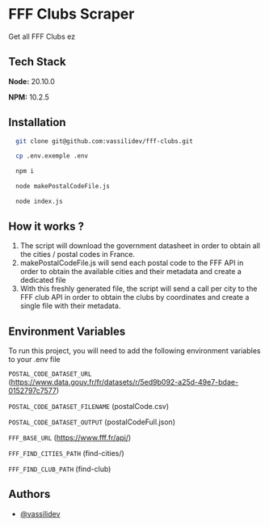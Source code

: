 # FFF Clubs Scraper

Get all FFF Clubs ez

## Tech Stack

**Node:** 20.10.0

**NPM:** 10.2.5

## Installation

```bash
  git clone git@github.com:vassilidev/fff-clubs.git
  
  cp .env.exemple .env
  
  npm i
  
  node makePostalCodeFile.js
  
  node index.js
```

## How it works ?

1. The script will download the government datasheet in order to obtain all the cities / postal codes in France.
2. makePostalCodeFile.js will send each postal code to the FFF API in order to obtain the available cities and their
   metadata and create a dedicated file
3. With this freshly generated file, the script will send a call per city to the FFF club API in order to obtain the
   clubs by coordinates and create a single file with their metadata.

## Environment Variables

To run this project, you will need to add the following environment variables to your .env file

`POSTAL_CODE_DATASET_URL` (https://www.data.gouv.fr/fr/datasets/r/5ed9b092-a25d-49e7-bdae-0152797c7577)

`POSTAL_CODE_DATASET_FILENAME` (postalCode.csv)

`POSTAL_CODE_DATASET_OUTPUT` (postalCodeFull.json)

`FFF_BASE_URL` (https://www.fff.fr/api/)

`FFF_FIND_CITIES_PATH` (find-cities/)

`FFF_FIND_CLUB_PATH` (find-club)

## Authors

- [@vassilidev](https://www.github.com/vassilidev)

